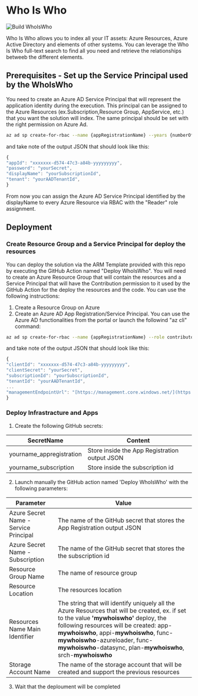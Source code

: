 # Who Is Who
![Build WhoIsWho](https://github.com/nicolgit/whoiswho/workflows/Build%20WhoIsWho/badge.svg)

Who Is Who allows you to index all your IT assets: Azure Resources, Azure Active Directory and elements of other systems.
You can leverage the Who Is Who full-text search to find all you need and retrieve the relationships betweeb the different elements.

## Prerequisites - Set up the Service Principal used by the WhoIsWho
You need to create an Azure AD Service Principal that will represent the application identity during the execution. This principal can be assigned to the Azure Resources (ex.Subscription,Resource Group, AppService, etc.) that you want the solution will index. The same principal should be set with the right permission on Azure Ad.
``` bash
az ad sp create-for-rbac --name {appRegistrationName} --years {numberOfTheYearOfExpirationForGeneratedPassword} --skip-assignment
```
and take note of the output JSON that should look like this:
``` javascript
{
"appId": "xxxxxxx-d574-47c3-a84b-yyyyyyyyy",
"password": "yourSecret",
"displayName": "yourSubscriptionId",
"tenant": "yourAADTenantId",
}
```
From now you can assign the Azure AD Service Principal identified by the displayName to every Azure Resource via RBAC with the "Reader" role assignment. 

## Deployment
### Create Resource Group and a Service Principal for deploy the resources
You can deploy the solution via the ARM Template provided with this repo by executing the GitHub Action named "Deploy WhoIsWho". You will need to create an Azure Resource Group that will contain the resources and a Service Principal that will have the Contribution permission to it used by the GitHub Action for the deploy the resources and the code. You can use the following instructions: 
1. Create a Resource Group on Azure
2. Create an Azure AD App Registration/Service Principal. You can use the Azure AD functionalities from the portal or launch the followind "az cli" command:

``` bash
az ad sp create-for-rbac --name {appRegistrationName} --role contributor --scopes /subscriptions/{subscriptionID}/resourceGroups/{resourceGroupName} --sdk-auth
```
 and take note of the output JSON that should look like this:
``` javascript
{
"clientId": "xxxxxxx-d574-47c3-a84b-yyyyyyyyy",
"clientSecret": "yourSecret",
"subscriptionId": "yourSubscriptionId",
"tenantId": "yourAADTenantId",
...
"managementEndpointUrl": "[https://management.core.windows.net/](https://management.core.windows.net/)"
}
```

### Deploy Infrastracture and Apps

1. Create the following GitHub secrets:

| SecretName| Content |
| --- | --- |
| yourname_appregistration | Store inside the App Registration output JSON |
| yourname_subscription | Store inside the subscription id |

2. Launch manually the GitHub action named 'Deploy WhoIsWho' with the following parameters:

| Parameter | Value |
| --- | --- |
| Azure Secret Name - Service Principal | The name of the GitHub secret that stores the App Registration output JSON |
| Azure Secret Name - Subscription | The name of the GitHub secret that stores the the subscription id |
| Resource Group Name | The name of resource group |
| Resource Location | The resources location |
| Resources Name Main Identifier | The string that will identify uniquely all the Azure Resources that will be created, ex. if set to the value **'mywhoiswho'** deploy, the following resources will be created: app-**mywhoiswho**, appi-**mywhoiswho**, func-**mywhoiswho**-azureloader, func-**mywhoiswho**-datasync, plan-**mywhoiswho**, srch-**mywhoiswho**|
| Storage Account Name | The name of the storage account that will be created and support the previous resources |

3. Wait that the deploument will be completed
   
